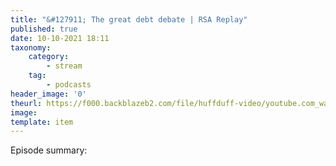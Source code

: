 ```yaml
---
title: "&#127911; The great debt debate | RSA Replay"
published: true
date: 10-10-2021 18:11
taxonomy:
    category:
        - stream
    tag:
        - podcasts
header_image: '0'
theurl: https://f000.backblazeb2.com/file/huffduff-video/youtube.com_watchv%3DGWT0uvBLDbo.mp3
image: 
template: item
--- 
```

Episode summary: 
